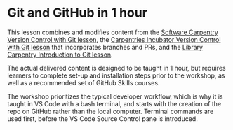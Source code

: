 # Git and GitHub in 1 hour

This lesson combines and modifies content from the [Software Carpentry Version Control with Git lesson](https://swcarpentry.github.io/git-novice/), the [Carpentries Incubator Version Control with Git lesson](https://carpentries-incubator.github.io/git-novice-branch-pr/) that incorporates branches and PRs, and the [Library Carpentry Introduction to Git lesson](https://librarycarpentry.github.io/lc-git/).

The actual delivered content is designed to be taught in 1 hour, but requires learners to complete set-up and installation steps prior to the workshop, as well as a recommended set of GitHub Skills courses.

The workshop prioritizes the typical developer workflow, which is why it is taught in VS Code with a bash terminal, and starts with the creation of the repo on GitHub rather than the local computer. Terminal commands are used first, before the VS Code Source Control pane is introduced.